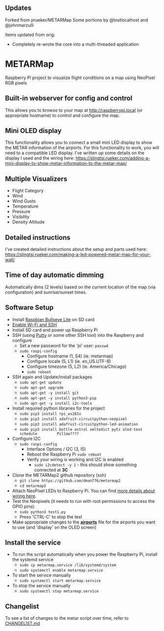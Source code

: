 ## Updates

Forked from prueker/METARMap
Some portions by @lostlocalhost and @johnmarzulli

Items updated from orig:

* Completely re-wrote the core into a multi-threaded application

# METARMap
Raspberry Pi project to visualize flight conditions on a map using NeoPixel RGB pixels

## Built-in webserver for config and control
This allows you to browse to your map at http://raspberrypi.local (or appropriate hostname) to control and configure the
map.

## Mini OLED display
This functionality allows you to connect a small mini LED display to show the METAR information of the airports.
For this functionality to work, you will need to a compatible LED display.
I've written up some details on the display I used and the wiring
here: https://slingtsi.rueker.com/adding-a-mini-display-to-show-metar-information-to-the-metar-map/

## Multiple Visualizers
* Flight Category
* Wind
* Wind Gusts
* Temperature
* Pressure
* Visibility
* Density Altitude

## Detailed instructions
I've created detailed instructions about the setup and parts used
here: https://slingtsi.rueker.com/making-a-led-powered-metar-map-for-your-wall/

## Time of day automatic dimming
Automatically dims (2 levels) based on the current location of the map (via configuration) and sunrise/sunset times.

## Software Setup
* Install [Raspbian Bullseye Lite](https://www.raspberrypi.org/downloads/raspbian/) on SD card
* [Enable Wi-Fi and SSH](https://medium.com/@danidudas/install-raspbian-jessie-lite-and-setup-wi-fi-without-access-to-command-line-or-using-the-network-97f065af722e)
* Install SD card and power up Raspberry Pi
* SSH (using [Putty](https://www.putty.org) or some other SSH tool) into the Raspberry and configure
    * Set a new password for the 'pi' user: `passwd`
    * `sudo raspi-config`
        * Configure hostname (1, S4) (ie. metarmap)
        * Configure locale (5, L1) (ie. en_US.UTF-8)
      * Configure timezone (5, L2) (ie. America/Chicago)
      * `sudo reboot`
* SSH again and Update/install packages 
	* `sudo apt-get update`
	* `sudo apt-get upgrade`
    * `sudo apt-get -y install git`
	* `sudo apt-get -y install python3-pip`
    * `sudo apt-get -y install i2c-tools`
* Install required python libraries for the project
  	* `sudo pip3 install rpi_ws281x`
  	* `sudo pip3 install adafruit-circuitpython-neopixel`
  	* `sudo pip3 install adafruit-circuitpython-led-animation`
  	* `sudo pip3 install bottle astral xmltodict pytz oled-text schedule         Pillow????`
* Configure I2C
  * `sudo raspi-config`
      * Interface Options / I2C (3, I5)
      * Reboot the Raspberry Pi `sudo reboot`
      * Verify your wiring is working and I2C is enabled
          * `sudo i2cdetect -y 1` - this should show something connected at **3C**
* Clone the METARMap2 github repository (ssh)
  * `git clone https://github.com/dman776/metarmap2`
  * `cd metarmap2`
* Attach NeoPixel LEDs to Raspberry Pi. You can find [more details about wiring here](https://learn.adafruit.com/neopixels-on-raspberry-pi/raspberry-pi-wiring).
* Test the Neopixels (it needs to run with root permissions to access the GPIO pins):
  * `sudo python3 test1.py`
  * Press 'CTRL-C' to stop the test
* Make appropriate changes to the **[airports](airports.json)** file for the airports you want to use (and 'display' on the OLED screen)

## Install the service
* To run the script automatically when you power the Raspberry Pi, install the systemd service
	* `sudo cp metarmap.service /lib/systemd/system`
	* `sudo systemctl enable metarmap.service`
* To start the service manually
  * `sudo systemctl start metarmap.service`
* To stop the service manually
  * `sudo systemctl stop metarmap.service`



## Changelist
To see a list of changes to the metar script over time, refer to [CHANGELIST.md](CHANGELIST.md)
